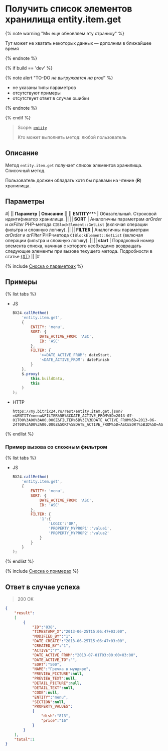# Получить список элементов хранилища entity.item.get

{% note warning "Мы еще обновляем эту страницу" %}

Тут может не хватать некоторых данных — дополним в ближайшее время

{% endnote %}

{% if build == 'dev' %}

{% note alert "TO-DO _не выгружается на prod_" %}

- не указаны типы параметров
- отсутствуют примеры
- отсутствует ответ в случае ошибки

{% endnote %}

{% endif %}

> Scope: [`entity`](../../scopes/permissions.md)
>
> Кто может выполнять метод: любой пользователь

## Описание

Метод `entity.item.get` получает список элементов хранилища. Списочный метод.

Пользователь должен обладать хотя бы правами на чтение (**R**) хранилища.

## Параметры

#|
|| **Параметр** | **Описание** ||
|| **ENTITY^*^** | Обязательный. Строковой идентификатор хранилища. ||
|| **SORT** | Аналогичны параметрам *arOrder* и *arFilter* PHP-метода `CIBlockElement::GetList` (включая операции фильтра и сложную логику). ||
|| **FILTER** | Аналогичны параметрам *arOrder* и *arFilter* PHP-метода `CIBlockElement::GetList` (включая операции фильтра и сложную логику). ||
|| **start** | Порядковый номер элемента списка, начиная с которого необходимо возвращать следующие элементы при вызове текущего метода. Подробности в статье [{#T}](../../how-to-call-rest-api/list-methods-pecularities.md) ||
|#

{% include [Сноска о параметрах](../../../_includes/required.md) %}

## Примеры

{% list tabs %}

- JS

    ```js
    BX24.callMethod(
        'entity.item.get',
        {
            ENTITY: 'menu',
            SORT: {
                DATE_ACTIVE_FROM: 'ASC',
                ID: 'ASC'
            },
            FILTER: {
                '>=DATE_ACTIVE_FROM': dateStart,
                '<DATE_ACTIVE_FROM': dateFinish
            }
        },
        $.proxy(
            this.buildData,
            this
        )
    );
    ```

- HTTP

    ```http
    https://my.bitrix24.ru/rest/entity.item.get.json?=&ENTITY=menu&FILTER%5B%3CDATE_ACTIVE_FROM%5D=2013-07-01T00%3A00%3A00.000Z&FILTER%5B%3E%3DDATE_ACTIVE_FROM%5D=2013-06-24T00%3A00%3A00.000Z&SORT%5BDATE_ACTIVE_FROM%5D=ASC&SORT%5BID%5D=ASC&auth=723867cdb1ada1de7870de8b0e558679
    ```

{% endlist %}

### Пример вызова со сложным фильтром

{% list tabs %}

- JS

    ```js
    BX24.callMethod(
        'entity.item.get',
        {
            ENTITY: 'menu',
            SORT: {
                DATE_ACTIVE_FROM: 'ASC',
                ID: 'ASC'
            },
            FILTER: {
                '1':{
                    'LOGIC':'OR',
                    'PROPERTY_MYPROP1':'value1',
                    'PROPERTY_MYPROP2':'value2'
                }
            }
        }
    );
    ```

{% endlist %}

{% include [Сноска о примерах](../../../_includes/examples.md) %}

## Ответ в случае успеха

> 200 OK
```json
{
    "result":
    [
        {
            "ID":"838",
            "TIMESTAMP_X":"2013-06-25T15:06:47+03:00",
            "MODIFIED_BY":"1",
            "DATE_CREATE":"2013-06-25T15:06:47+03:00",
            "CREATED_BY":"1",
            "ACTIVE":"Y",
            "DATE_ACTIVE_FROM":"2013-07-01T03:00:00+03:00",
            "DATE_ACTIVE_TO":"",
            "SORT":"500",
            "NAME":"Гречка в мундире",
            "PREVIEW_PICTURE":null,
            "PREVIEW_TEXT":null,
            "DETAIL_PICTURE":null,
            "DETAIL_TEXT":null,
            "CODE":null,
            "ENTITY":"menu",
            "SECTION":null,
            "PROPERTY_VALUES":
            {
                "dish":"813",
                "price":"16"
            }
        }
    ],
    "total":1
}
```


